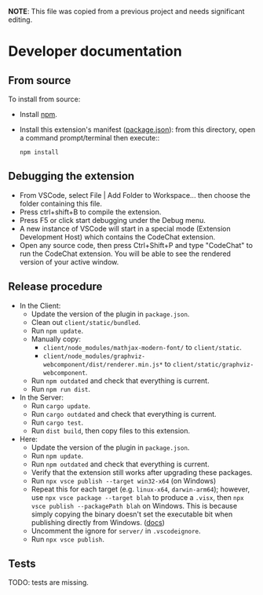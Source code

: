 **NOTE**: This file was copied from a previous project and needs significant
editing.

# Developer documentation

## From source

To install from source:

- Install [npm](https://nodejs.org/en/).
- Install this extension's manifest
  ([package.json](https://code.visualstudio.com/api/references/extension-manifest)):
  from this directory, open a command prompt/terminal then execute::

  ```
  npm install
  ```

## Debugging the extension

- From VSCode, select File | Add Folder to Workspace... then choose the folder
  containing this file.
- Press ctrl+shift+B to compile the extension.
- Press F5 or click start debugging under the Debug menu.
- A new instance of VSCode will start in a special mode (Extension Development
  Host) which contains the CodeChat extension.
- Open any source code, then press Ctrl+Shift+P and type "CodeChat" to run the
  CodeChat extension. You will be able to see the rendered version of your
  active window.

## Release procedure

- In the Client:
  - Update the version of the plugin in `package.json`.
  - Clean out `client/static/bundled`.
  - Run `npm update`.
  - Manually copy:
    - `client/node_modules/mathjax-modern-font/` to `client/static`.
    - `client/node_modules/graphviz-webcomponent/dist/renderer.min.js*` to
      `client/static/graphviz-webcomponent`.
  - Run `npm outdated` and check that everything is current.
  - Run `npm run dist`.
- In the Server:
  - Run `cargo update`.
  - Run `cargo outdated` and check that everything is current.
  - Run `cargo test`.
  - Run `dist build`, then copy files to this extension.
- Here:
  - Update the version of the plugin in `package.json`.
  - Run `npm update`.
  - Run `npm outdated` and check that everything is current.
  - Verify that the extension still works after upgrading these packages.
  - Run `npx vsce publish --target win32-x64` (on Windows)
  - Repeat this for each target (e.g. `linux-x64`, `darwin-arm64`); however, use
    `npx vsce package --target blah` to produce a `.visx`, then
    `npx vsce publish --packagePath blah` on Windows. This is because simply
    copying the binary doesn't set the executable bit when publishing directly
    from Windows.
    ([docs](https://code.visualstudio.com/api/working-with-extensions/publishing-extension#platformspecific-extensions))
  - Uncomment the ignore for `server/` in `.vscodeignore`.
  - Run `npx vsce publish`.

## Tests

TODO: tests are missing.
